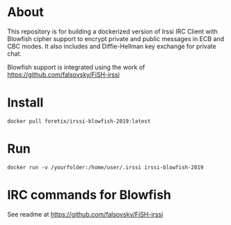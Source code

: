 # About

This repository is for building a dockerized version of Irssi IRC Client with Blowfish cipher support to encrypt private and public messages in ECB and CBC modes. It also includes and Diffie-Hellman key exchange for private chat.

Blowfish support is integrated using the work of https://github.com/falsovsky/FiSH-irssi

# Install

`docker pull foretix/irssi-blowfish-2019:latest`

# Run

`docker run -v /yourfolder:/home/user/.irssi irssi-blowfish-2019`

# IRC commands for Blowfish

See readme at https://github.com/falsovsky/FiSH-irssi
